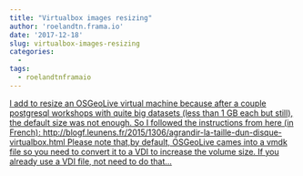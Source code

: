 ```yaml
---
title: "Virtualbox images resizing"
author: 'roelandtn.frama.io'
date: '2017-12-18'
slug: virtualbox-images-resizing
categories:
  - 
tags:
  - roelandtnframaio
---
```


[I add to resize an OSGeoLive virtual machine because after a couple postgresql workshops with quite big datasets (less than 1 GB each but still), the default size was not enough. So I followed the instructions from here (in French): http://blogf.leunens.fr/2015/1306/agrandir-la-taille-dun-disque-virtualbox.html Please note that,by default, OSGeoLive cames into a vmdk file so you need to convert it to a VDI to increase the volume size. If you already use a VDI file, not need to do that...<click to read more>](https://roelandtn.frama.io/post/virtualbox-images-resizing/)

